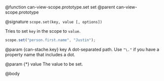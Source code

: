 @function can-view-scope.prototype.set set
@parent can-view-scope.prototype

@signature `scope.set(key, value [, options])`

Tries to set `key` in the scope to `value`.

```javascript
scope.set("person.first.name", "Justin");
```

@param {can-stache.key} key A dot-separated path.  Use `"\."` if you have a
property name that includes a dot.

@param {*} value The value to be set.

@body
